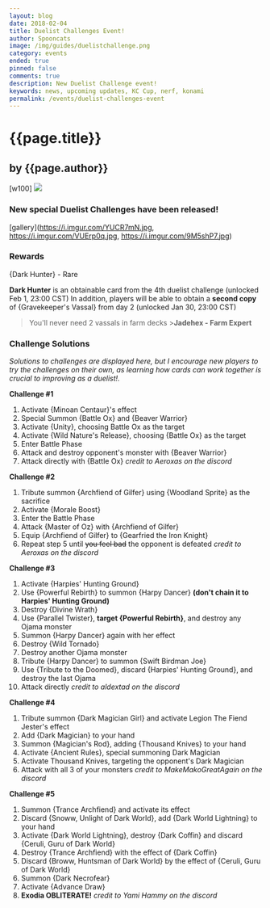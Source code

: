 ```yaml
---
layout: blog
date: 2018-02-04
title: Duelist Challenges Event!
author: Spooncats
image: /img/guides/duelistchallenge.png
category: events
ended: true
pinned: false
comments: true
description: New Duelist Challenge event!
keywords: news, upcoming updates, KC Cup, nerf, konami
permalink: /events/duelist-challenges-event
---
```


# {{page.title}}
## by {{page.author}}

[w100]
![](https://i.imgur.com/4iOBasT.jpg)

### New special Duelist Challenges have been released!
[gallery](https://i.imgur.com/YUCR7mN.jpg, https://i.imgur.com/VUErp0q.jpg, https://i.imgur.com/9M5shP7.jpg)

### Rewards

{Dark Hunter}  - Rare

**Dark Hunter** is an obtainable card from the 4th duelist challenge (unlocked Feb 1, 23:00 CST)
In addition, players will be able to obtain a **second copy** of {Gravekeeper's Vassal} from day 2 (unlocked Jan 30, 23:00 CST)
>You'll never need 2 vassals in farm decks
	>**Jadehex - Farm Expert**

### Challenge Solutions
*Solutions to challenges are displayed here, but I encourage new players to try the challenges on their own, as learning how cards can work together is crucial to improving as a duelist!.*

**Challenge #1**
1. Activate {Minoan Centaur}'s effect
2. Special Summon {Battle Ox} and {Beaver Warrior}
3. Activate {Unity}, choosing Battle Ox as the target
4. Activate {Wild Nature's Release}, choosing {Battle Ox} as the target
5. Enter Battle Phase
6. Attack and destroy opponent's monster with {Beaver Warrior}
7. Attack directly with {Battle Ox}
*credit to Aeroxas on the discord*

**Challenge #2**
1. Tribute summon {Archfiend of Gilfer} using {Woodland Sprite} as the sacrifice
2. Activate {Morale Boost}
3. Enter the Battle Phase
4. Attack {Master of Oz} with {Archfiend of Gilfer}
5. Equip {Archfiend of Gilfer} to {Gearfried the Iron Knight}
6. Repeat step 5 until ~~you feel bad~~ the opponent is defeated
*credit to Aeroxas on the discord* 

**Challenge #3**
1. Activate {Harpies' Hunting Ground}
2. Use {Powerful Rebirth} to summon {Harpy Dancer} **(don't chain it to Harpies' Hunting Ground)**
3. Destroy {Divine Wrath}
4. Use {Parallel Twister}, **target {Powerful Rebirth}**, and destroy any Ojama monster
5. Summon {Harpy Dancer} again with her effect
6. Destroy {Wild Tornado}
7. Destroy another Ojama monster
8. Tribute {Harpy Dancer} to summon {Swift Birdman Joe}
9. Use {Tribute to the Doomed}, discard {Harpies' Hunting Ground}, and destroy the last Ojama
10. Attack directly
*credit to aldextad on the discord*

**Challenge #4**
 1. Tribute summon {Dark Magician Girl} and activate Legion The Fiend Jester's effect
2. Add {Dark Magician} to your hand
3. Summon {Magician's Rod}, adding {Thousand Knives} to your hand
4. Activate {Ancient Rules}, special summoning Dark Magician
5. Activate Thousand Knives, targeting the opponent's Dark Magician
6. Attack with all 3 of your monsters
*credit to MakeMakoGreatAgain on the discord*

**Challenge #5**

1. Summon {Trance Archfiend} and activate its effect
2. Discard {Snoww, Unlight of Dark World}, add {Dark World Lightning} to your hand
3. Activate {Dark World Lightning}, destroy {Dark Coffin} and discard {Ceruli, Guru of Dark World}
4. Destroy {Trance Archfiend} with the effect of {Dark Coffin}
5. Discard {Broww, Huntsman of Dark World} by the effect of {Ceruli, Guru of Dark World}
6. Summon {Dark Necrofear}
7. Activate {Advance Draw}
8. **Exodia OBLITERATE!**
*credit to Yami Hammy on the discord*
